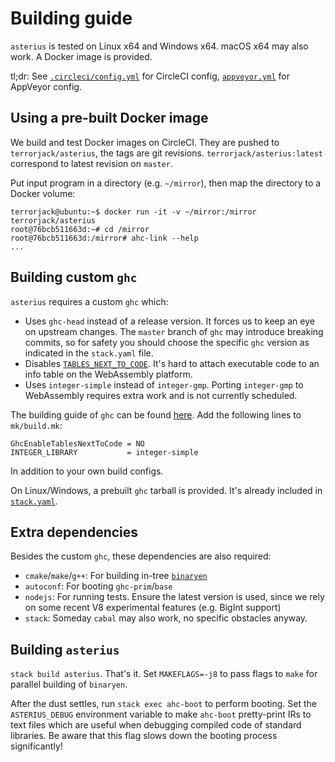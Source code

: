 # Building guide

`asterius` is tested on Linux x64 and Windows x64. macOS x64 may also work. A Docker image is provided.

tl;dr: See [`.circleci/config.yml`](https://github.com/tweag/asterius/blob/master/.circleci/config.yml) for CircleCI config, [`appveyor.yml`](https://github.com/tweag/asterius/blob/master/appveyor.yml) for AppVeyor config.

## Using a pre-built Docker image

We build and test Docker images on CircleCI. They are pushed to `terrorjack/asterius`, the tags are git revisions. `terrorjack/asterius:latest` correspond to latest revision on `master`.

Put input program in a directory (e.g. `~/mirror`), then map the directory to a Docker volume:

```
terrorjack@ubuntu:~$ docker run -it -v ~/mirror:/mirror terrorjack/asterius
root@76bcb511663d:~# cd /mirror
root@76bcb511663d:/mirror# ahc-link --help
...
```

## Building custom `ghc`

`asterius` requires a custom `ghc` which:

* Uses `ghc-head` instead of a release version. It forces us to keep an eye on upstream changes. The `master` branch of `ghc` may introduce breaking commits, so for safety you should choose the specific `ghc` version as indicated in the `stack.yaml` file.
* Disables [`TABLES_NEXT_TO_CODE`](https://ghc.haskell.org/trac/ghc/wiki/Commentary/Rts/Storage/HeapObjects#TABLES_NEXT_TO_CODE). It's hard to attach executable code to an info table on the WebAssembly platform.
* Uses `integer-simple` instead of `integer-gmp`. Porting `integer-gmp` to WebAssembly requires extra work and is not currently scheduled.

The building guide of `ghc` can be found [here](https://ghc.haskell.org/trac/ghc/wiki/Building). Add the following lines to `mk/build.mk`:

```
GhcEnableTablesNextToCode = NO
INTEGER_LIBRARY           = integer-simple
```

In addition to your own build configs.

On Linux/Windows, a prebuilt `ghc` tarball is provided. It's already included in [`stack.yaml`](https://github.com/tweag/asterius/blob/master/stack.yaml).

## Extra dependencies

Besides the custom `ghc`, these dependencies are also required:

* `cmake`/`make`/`g++`: For building in-tree [`binaryen`](https://github.com/WebAssembly/binaryen)
* `autoconf`: For booting `ghc-prim`/`base`
* `nodejs`: For running tests. Ensure the latest version is used, since we rely on some recent V8 experimental features (e.g. BigInt support)
* `stack`: Someday `cabal` may also work, no specific obstacles anyway.

## Building `asterius`

`stack build asterius`. That's it. Set `MAKEFLAGS=-j8` to pass flags to `make` for parallel building of `binaryen`.

After the dust settles, run `stack exec ahc-boot` to perform booting. Set the `ASTERIUS_DEBUG` environment variable to make `ahc-boot` pretty-print IRs to text files which are useful when debugging compiled code of standard libraries. Be aware that this flag slows down the booting process significantly!
